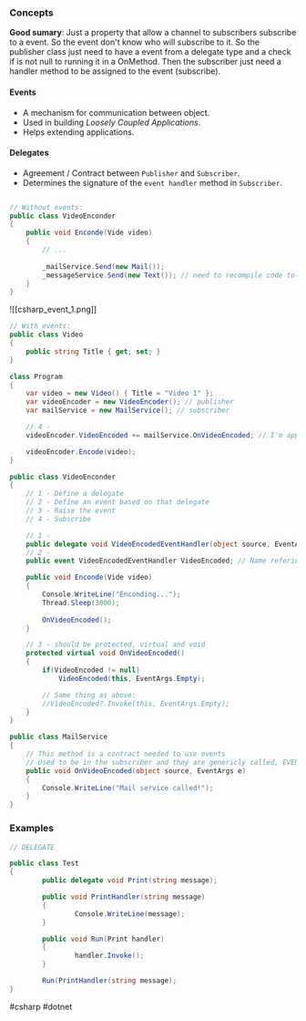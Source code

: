 ### Concepts

**Good sumary**: Just a property that allow a channel to subscribers subscribe to a event. So the event don't know who will subscribe to it. So the publisher class just need to have a event from a delegate type and a check if is not null to running it in a OnMethod. Then the subscriber just need a handler method to be assigned to the event (subscribe).

#### Events

* A mechanism for communication between object.
* Used in building *Loosely Coupled Applications*.
* Helps extending applications.

#### Delegates

* Agreement / Contract between `Publisher` and `Subscriber`.
* Determines the signature of the `event handler` method in `Subscriber`.

```csharp

// Without events:
public class VideoEnconder
{
	public void Enconde(Vide video)
	{
		// ...
		
		_mailService.Send(new Mail());
		_messageService.Send(new Text()); // need to recompile code to be added =/
	}
}
```

![[csharp_event_1.png]]

```csharp
// With events:
public class Video
{
	public string Title { get; set; }
}

class Program
{
	var video = new Video() { Title = "Video 1" };
	var videoEncoder = new VideoEncoder(); // publisher
	var mailService = new MailService(); // subscriber

	// 4 -
	videoEncoder.VideoEncoded += mailService.OnVideoEncoded; // I'm applying a reference to the subscriber method to be run by publisher

	videoEncoder.Encode(video);
}

public class VideoEnconder
{
	// 1 - Define a delegate
	// 2 - Define an event based on that delegate
	// 3 - Raise the event
	// 4 - Subscribe

	// 1 -
	public delegate void VideoEncodedEventHandler(object source, EventArgs args);
	// 2 -
	public event VideoEncodedEventHandler VideoEncoded; // Name refering as finished

	public void Enconde(Vide video)
	{
		Console.WriteLine("Enconding...");
		Thread.Sleep(3000);
		
		OnVideoEncoded();
	}

	// 3 - should be protected, virtual and void
	protected virtual void OnVideoEncoded()
	{
		if(VideoEncoded != null)
			VideoEncoded(this, EventArgs.Empty);

		// Same thing as above:
		//VideoEncoded?.Invoke(this, EventArgs.Empty);
	}
}

public class MailService
{
	// This method is a contract needed to use events
	// Used to be in the subscriber and they are genericly called, EVENT HANDLERS
	public void OnVideoEncoded(object source, EventArgs e)
	{
		Console.WriteLine("Mail service called!");
	}
}
```

### Examples

```csharp
// DELEGATE

public class Test
{
		public delegate void Print(string message);

		public void PrintHandler(string message)
		{
				Console.WriteLine(message);
		}

		public void Run(Print handler)
		{
				handler.Invoke();
		}

		Run(PrintHandler(string message);
}
```

#csharp #dotnet 